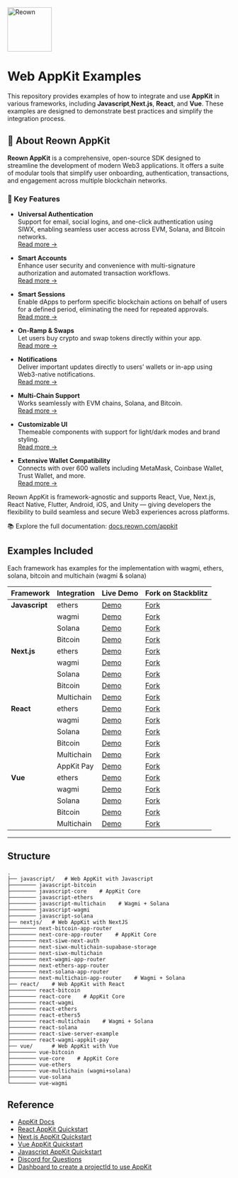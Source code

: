 <img src="https://github.com/user-attachments/assets/befd1901-8387-4a4c-8fbc-282dd9802889" height="100" alt="Reown">

# Web AppKit Examples


This repository provides examples of how to integrate and use **AppKit** in various frameworks, including **Javascript**,**Next.js**, **React**, and **Vue**. These examples are designed to demonstrate best practices and simplify the integration process.

## 🔧 About Reown AppKit

**Reown AppKit** is a comprehensive, open-source SDK designed to streamline the development of modern Web3 applications. It offers a suite of modular tools that simplify user onboarding, authentication, transactions, and engagement across multiple blockchain networks.

### 🚀 Key Features

- **Universal Authentication**  
  Support for email, social logins, and one-click authentication using SIWX, enabling seamless user access across EVM, Solana, and Bitcoin networks.  
  [Read more →](https://docs.reown.com/appkit/features/authentication)

- **Smart Accounts**  
  Enhance user security and convenience with multi-signature authorization and automated transaction workflows.  
  [Read more →](https://docs.reown.com/appkit/features/smart-accounts)

- **Smart Sessions**  
  Enable dApps to perform specific blockchain actions on behalf of users for a defined period, eliminating the need for repeated approvals.  
  [Read more →](https://docs.reown.com/appkit/features/smart-sessions)

- **On-Ramp & Swaps**  
  Let users buy crypto and swap tokens directly within your app.  
  [Read more →](https://docs.reown.com/appkit/features/onramp)

- **Notifications**  
  Deliver important updates directly to users’ wallets or in-app using Web3-native notifications.  
  [Read more →](https://docs.reown.com/appkit/next/notifications/overview)

- **Multi-Chain Support**  
  Works seamlessly with EVM chains, Solana, and Bitcoin.  
  [Read more →](https://docs.reown.com/appkit/overview)

- **Customizable UI**  
  Themeable components with support for light/dark modes and brand styling.  
  [Read more →](https://docs.reown.com/appkit/overview)

- **Extensive Wallet Compatibility**  
  Connects with over 600 wallets including MetaMask, Coinbase Wallet, Trust Wallet, and more.  
  [Read more →](https://docs.reown.com/appkit/overview)

Reown AppKit is framework-agnostic and supports React, Vue, Next.js, React Native, Flutter, Android, iOS, and Unity — giving developers the flexibility to build seamless and secure Web3 experiences across platforms.

📚 Explore the full documentation: [docs.reown.com/appkit](https://docs.reown.com/appkit/overview)


## Examples Included

Each framework has examples for the implementation with wagmi, ethers, solana, bitcoin and multichain (wagmi & solana)

| Framework | Integration   | Live Demo                                                                                     | Fork on Stackblitz                                                                                              |
|-----------|---------------|-----------------------------------------------------------------------------------------------|---------------------------------------------------------------------------------------------------------------|
| **Javascript** | ethers        | [Demo](https://appkit-web-examples-javascript-ethers.reown.com/)                                   | [Fork](https://stackblitz.com/github/reown-com/appkit-web-examples/tree/main/javascript/javascript-ethers/)                |
|           | wagmi         | [Demo](https://appkit-web-examples-javascript-wagmi.reown.com/)                                    | [Fork](https://stackblitz.com/github/reown-com/appkit-web-examples/tree/main/javascript/javascript-wagmi/)                 |
|           | Solana        | [Demo](https://appkit-web-examples-javascript-solana.reown.com/)                                   | [Fork](https://stackblitz.com/github/reown-com/appkit-web-examples/tree/main/javascript/javascript-solana/)                |
|           | Bitcoin       | [Demo](https://appkit-web-examples-javascript-bitcoin.reown.com/)                                  | [Fork](https://stackblitz.com/github/reown-com/appkit-web-examples/tree/main/javascript/javascript-bitcoin/)              |
| **Next.js** | ethers        | [Demo](https://appkit-web-examples-next-ethers.reown.com/)                                   | [Fork](https://stackblitz.com/github/reown-com/appkit-web-examples/tree/main/nextjs/next-ethers-app-router/)                |
|           | wagmi         | [Demo](https://appkit-web-examples-next-wagmi.reown.com/)                                    | [Fork](https://stackblitz.com/github/reown-com/appkit-web-examples/tree/main/nextjs/next-wagmi-app-router/)                 |
|           | Solana        | [Demo](https://appkit-web-examples-next-solana.reown.com/)                                   | [Fork](https://stackblitz.com/github/reown-com/appkit-web-examples/tree/main/nextjs/next-solana-app-router/)                |
|           | Bitcoin       | [Demo](https://appkit-web-examples-next-bitcoin.reown.com/)                                  | [Fork](https://stackblitz.com/github/reown-com/appkit-web-examples/tree/main/nextjs/next-bitcoin-app-router/)              |
|           | Multichain    | [Demo](https://appkit-web-examples-next-multichain.reown.com/)                               | [Fork](https://stackblitz.com/github/reown-com/appkit-web-examples/tree/main/nextjs/next-multichain-app-router/)           |
| **React**  | ethers        | [Demo](https://appkit-web-examples-react-ethers.reown.com/)                                  | [Fork](https://stackblitz.com/github/reown-com/appkit-web-examples/tree/main/react/react-ethers/)              |
|           | wagmi         | [Demo](https://appkit-web-examples-react-wagmi.reown.com/)                                   | [Fork](https://stackblitz.com/github/reown-com/appkit-web-examples/tree/main/react/react-wagmi/)               |
|           | Solana        | [Demo](https://appkit-web-examples-react-solana.reown.com/)                                  | [Fork](https://stackblitz.com/github/reown-com/appkit-web-examples/tree/main/react/react-solana/)              |
|           | Bitcoin       | [Demo](https://appkit-web-examples-react-bitcoin.reown.com/)                                 | [Fork](https://stackblitz.com/github/reown-com/appkit-web-examples/tree/main/react/react-bitcoin/)             |
|           | Multichain    | [Demo](https://appkit-web-examples-react-multichain.reown.com/)                              | [Fork](https://stackblitz.com/github/reown-com/appkit-web-examples/tree/main/react/react-multichain/)          |
|           | AppKit Pay    | [Demo](https://appkit-web-examples-pay.reown.com/)                                           | [Fork](https://stackblitz.com/github/reown-com/appkit-web-examples/tree/main/react/react-wagmi-appkit-pay/)          |
| **Vue**    | ethers        | [Demo](https://appkit-web-examples-vue-ethers.reown.com/)                                    | [Fork](https://stackblitz.com/github/reown-com/appkit-web-examples/tree/main/vue/vue-ethers/)                  |
|           | wagmi         | [Demo](https://appkit-web-examples-vue-wagmi.reown.com/)                                     | [Fork](https://stackblitz.com/github/reown-com/appkit-web-examples/tree/main/vue/vue-wagmi/)                   |
|           | Solana        | [Demo](https://appkit-web-examples-vue-solana.reown.com/)                                    | [Fork](https://stackblitz.com/github/reown-com/appkit-web-examples/tree/main/vue/vue-solana/)                  |
|           | Bitcoin       | [Demo](https://appkit-web-examples-vue-bitcoin.reown.com/)                                   | [Fork](https://stackblitz.com/github/reown-com/appkit-web-examples/tree/main/vue/vue-bitcoin/)                 |
|           | Multichain    | [Demo](https://appkit-web-examples-vue-multichain.reown.com/)                                | [Fork](https://stackblitz.com/github/reown-com/appkit-web-examples/tree/main/vue/vue-multichain/)              |


---

## Structure

```plaintext
.
├── javascript/   # Web AppKit with Javascript
├──────── javascript-bitcoin    
├──────── javascript-core    # AppKit Core
├──────── javascript-ethers
├──────── javascript-multichain    # Wagmi + Solana
├──────── javascript-wagmi
├──────── javascript-solana
├── nextjs/   # Web AppKit with NextJS
├──────── next-bitcoin-app-router
├──────── next-core-app-router    # AppKit Core
├──────── next-siwe-next-auth
├──────── next-siwx-multichain-supabase-storage
├──────── next-siwx-multichain
├──────── next-wagmi-app-router
├──────── next-ethers-app-router
├──────── next-solana-app-router
├──────── next-multichain-app-router    # Wagmi + Solana
├── react/    # Web AppKit with React
├──────── react-bitcoin
├──────── react-core    # AppKit Core
├──────── react-wagmi
├──────── react-ethers
├──────── react-ethers5
├──────── react-multichain    # Wagmi + Solana
├──────── react-solana
├──────── react-siwe-server-example
├──────── react-wagmi-appkit-pay
├── vue/      # Web AppKit with Vue
├──────── vue-bitcoin    
├──────── vue-core    # AppKit Core
├──────── vue-ethers
├──────── vue-multichain (wagmi+solana)
├──────── vue-solana
└──────── vue-wagmi
```

## Reference

- [AppKit Docs](https://docs.reown.com/appkit/overview)
- [React AppKit Quickstart](https://docs.reown.com/appkit/react/core/installation)
- [Next.js AppKit Quickstart](https://docs.reown.com/appkit/next/core/installation)
- [Vue AppKit Quickstart](https://docs.reown.com/appkit/vue/core/installation)
- [Javascript AppKit Quickstart](https://docs.reown.com/appkit/javascript/core/installation)
- [Discord for Questions](https://discord.gg/reown)
- [Dashboard to create a projectId to use AppKit](https://dashboard.reown.com/)

